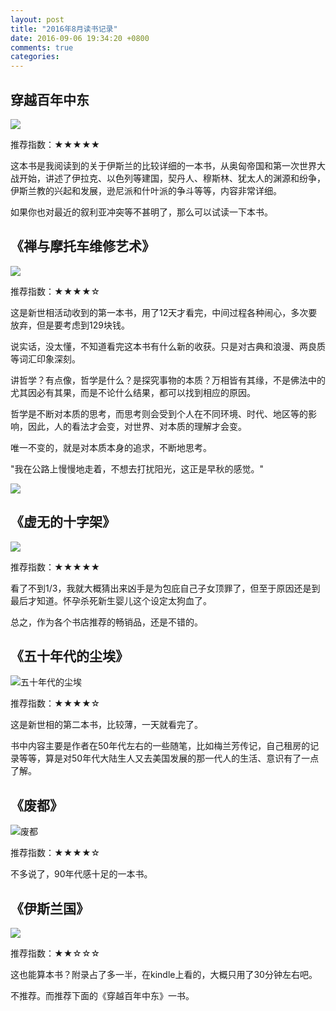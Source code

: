 ```yaml
---
layout: post
title: "2016年8月读书记录"
date: 2016-09-06 19:34:20 +0800
comments: true
categories: 
---
```



## 穿越百年中东

![](https://img3.doubanio.com/lpic/s28419285.jpg)

推荐指数：★★★★★

这本书是我阅读到的关于伊斯兰的比较详细的一本书，从奥匈帝国和第一次世界大战开始，讲述了伊拉克、以色列等建国，契丹人、穆斯林、犹太人的渊源和纷争，伊斯兰教的兴起和发展，逊尼派和什叶派的争斗等等，内容非常详细。

如果你也对最近的叙利亚冲突等不甚明了，那么可以试读一下本书。


## 《禅与摩托车维修艺术》

![](https://img3.doubanio.com/lpic/s6927676.jpg)

推荐指数：★★★★☆

这是新世相活动收到的第一本书，用了12天才看完，中间过程各种闹心，多次要放弃，但是要考虑到129块钱。

说实话，没太懂，不知道看完这本书有什么新的收获。只是对古典和浪漫、两良质等词汇印象深刻。

讲哲学？有点像，哲学是什么？是探究事物的本质？万相皆有其缘，不是佛法中的尤其因必有其果，而是不论什么结果，都可以找到相应的原因。

哲学是不断对本质的思考，而思考则会受到个人在不同环境、时代、地区等的影响，因此，人的看法才会变，对世界、对本质的理解才会变。

唯一不变的，就是对本质本身的追求，不断地思考。

"我在公路上慢慢地走着，不想去打扰阳光，这正是早秋的感觉。"

![](http://image.beekka.com/blog/201112/bg2011121802.jpg)

## 《虚无的十字架》

![](https://img1.doubanio.com/lpic/s28096698.jpg)

推荐指数：★★★★★


看了不到1/3，我就大概猜出来凶手是为包庇自己子女顶罪了，但至于原因还是到最后才知道。怀孕杀死新生婴儿这个设定太狗血了。

总之，作为各个书店推荐的畅销品，还是不错的。


## 《五十年代的尘埃》

![五十年代的尘埃](https://img3.doubanio.com/lpic/s27996544.jpg)

推荐指数：★★★★☆

这是新世相的第二本书，比较薄，一天就看完了。

书中内容主要是作者在50年代左右的一些随笔，比如梅兰芳传记，自己租房的记录等等，算是对50年代大陆生人又去美国发展的那一代人的生活、意识有了一点了解。


## 《废都》

![废都](https://img3.doubanio.com/lpic/s7633093.jpg)

推荐指数：★★★★☆

不多说了，90年代感十足的一本书。

## 《伊斯兰国》

![](https://img1.doubanio.com/lpic/s28363789.jpg)

推荐指数：★★☆☆☆

这也能算本书？附录占了多一半，在kindle上看的，大概只用了30分钟左右吧。

不推荐。而推荐下面的《穿越百年中东》一书。

